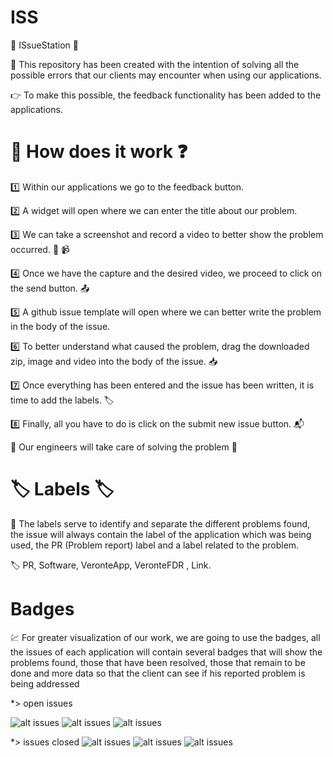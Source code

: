 # ISS

🚀 ISsueStation 🚀 

📮 This repository has been created with the intention of solving all the possible errors that our clients may encounter when using our applications.

👉 To make this possible, the feedback functionality has been added to the applications.

# 🧾 How does it work ❓

1️⃣ Within our applications we go to the feedback button.

2️⃣ A widget will open where we can enter the title about our problem.

3️⃣ We can take a screenshot and record a video to better show the problem occurred. 📸 📹

4️⃣ Once we have the capture and the desired video, we proceed to click on the send button. 📤

5️⃣ A github issue template will open where we can better write the problem in the body of the issue.

6️⃣ To better understand what caused the problem, drag the downloaded zip, image and video into the body of the issue. 📥

7️⃣ Once everything has been entered and the issue has been written, it is time to add the labels. 🏷️

8️⃣ Finally, all you have to do is click on the submit new issue button. 📬

🌟 Our engineers will take care of solving the problem 🌟


# 🏷️ Labels 🏷️

📝 The labels serve to identify and separate the different problems found, the issue will always contain the label of the application which was being used, 
    the PR (Problem report) label and a label related to the problem.

🏷️ PR, Software, VeronteApp, VeronteFDR , Link.


# Badges

💹 For greater visualization of our work, we are going to use the badges, all the issues of each application will contain several badges that will show the problems found, those that have been resolved, those that remain to be done and more data so that the client can see if his reported problem is being addressed

  *> open issues

![alt issues](https://img.shields.io/github/issues/embention/ISS/VeronteApp?color=blue&label=ISS%2FVeronteApp%20issues&logo=github&style=for-the-badge)
![alt issues](https://img.shields.io/github/issues/embention/ISS/VeronteFDR?color=blue&label=ISS%2FVeronteFDR%20issues&logo=github&style=for-the-badge)
![alt issues](https://img.shields.io/github/issues/embention/ISS/VeronteLink?color=blue&label=ISS%2FVeronteLink%20issues&logo=github&style=for-the-badge)

  *> issues closed
![alt issues](https://img.shields.io/github/issues-closed-raw/embention/ISS/VeronteApp?label=ISS%2FVeronteApp%20&logo=github&style=for-the-badge) 
![alt issues](https://img.shields.io/github/issues-closed-raw/embention/ISS/VeronteFDR?label=ISS%2FVeronteFDR%20&logo=github&style=for-the-badge)
![alt issues](https://img.shields.io/github/issues-closed-raw/embention/ISS/VeronteLink?label=ISS%2FVeronteLink%20&logo=github&style=for-the-badge)
